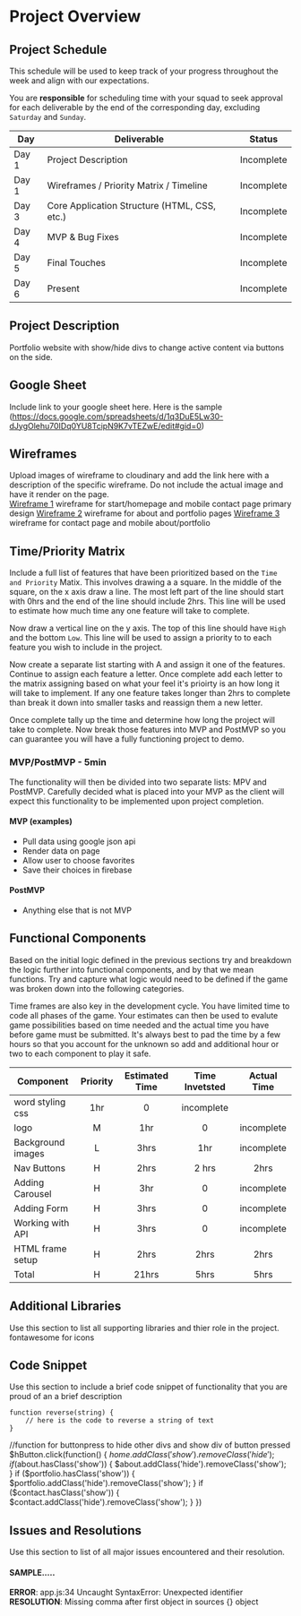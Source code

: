 # Project Overview

## Project Schedule

This schedule will be used to keep track of your progress throughout the week and align with our expectations.  

You are **responsible** for scheduling time with your squad to seek approval for each deliverable by the end of the corresponding day, excluding `Saturday` and `Sunday`.

|  Day | Deliverable | Status
|---|---| ---|
|Day 1| Project Description | Incomplete
|Day 1| Wireframes / Priority Matrix / Timeline | Incomplete
|Day 3| Core Application Structure (HTML, CSS, etc.) | Incomplete
|Day 4| MVP & Bug Fixes | Incomplete
|Day 5| Final Touches | Incomplete
|Day 6| Present | Incomplete


## Project Description

Portfolio website with show/hide divs to change active content via buttons on the side.

## Google Sheet

Include link to your google sheet here.  Here is the sample (https://docs.google.com/spreadsheets/d/1q3DuE5Lw30-dJygOlehu70IDq0YU8TcipN9K7vTEZwE/edit#gid=0) 

## Wireframes

Upload images of wireframe to cloudinary and add the link here with a description of the specific wireframe. Do not include the actual image and have it render on the page.  
[Wireframe 1](https://i.imgur.com/3QMKVOq.jpg)
wireframe for start/homepage and mobile contact page primary design
[Wireframe 2](https://i.imgur.com/9Xb3jHB.jpg)
wireframe for about and portfolio pages 
[Wireframe 3](https://i.imgur.com/lWB0VWW.jpg)
wireframe for contact page and mobile about/portfolio
## Time/Priority Matrix 

Include a full list of features that have been prioritized based on the `Time and Priority` Matix.  This involves drawing a a square.  In the middle of the square, on the x axis draw a line.  The most left part of the line should start with 0hrs and the end of the line should include 2hrs.  This line will be used to estimate how much time any one feature will take to complete. 

Now draw a vertical line on the y axis.  The top of this line should have `High` and the bottom `Low`.  This line will be used to assign a priority to to each feature you wish to include in the project.  

Now create a separate list starting with A and assign it one of the features.  Continue to assign each feature a letter.  Once complete add each letter to the matrix assigning based on what your feel it's prioirty is an how long it will take to implement. If any one feature takes longer than 2hrs to complete than break it down into smaller tasks and reassign them a new letter. 

Once complete tally up the time and determine how long the project will take to complete. Now break those features into MVP and PostMVP so you can guarantee you will have a fully functioning project to demo. 

### MVP/PostMVP - 5min

The functionality will then be divided into two separate lists: MPV and PostMVP.  Carefully decided what is placed into your MVP as the client will expect this functionality to be implemented upon project completion.  

#### MVP (examples)

- Pull data using google json api
- Render data on page 
- Allow user to choose favorites 
- Save their choices in firebase

#### PostMVP 

- Anything else that is not MVP

## Functional Components

Based on the initial logic defined in the previous sections try and breakdown the logic further into functional components, and by that we mean functions.  Try and capture what logic would need to be defined if the game was broken down into the following categories.

Time frames are also key in the development cycle.  You have limited time to code all phases of the game.  Your estimates can then be used to evalute game possibilities based on time needed and the actual time you have before game must be submitted. It's always best to pad the time by a few hours so that you account for the unknown so add and additional hour or two to each component to play it safe.

| Component | Priority | Estimated Time | Time Invetsted | Actual Time |
| --- | :---: |  :---: | :---: | :---: |
| word styling css | 1hr | 0 | incomplete |
| logo | M | 1hr | 0 | incomplete |
| Background images | L | 3hrs | 1hr | incomplete |
| Nav Buttons | H | 2hrs | 2 hrs| 2hrs |
| Adding Carousel | H | 3hr | 0 | incomplete |
| Adding Form | H | 3hrs| 0 | incomplete |
| Working with API | H | 3hrs| 0 | incomplete|
| HTML frame setup | H | 2hrs | 2hrs | 2hrs |
| Total | H | 21hrs| 5hrs | 5hrs |

## Additional Libraries
 Use this section to list all supporting libraries and thier role in the project. 
 fontawesome for icons 

## Code Snippet

Use this section to include a brief code snippet of functionality that you are proud of an a brief description  

```
function reverse(string) {
	// here is the code to reverse a string of text
}
```
//function for buttonpress to hide other divs and show div of button pressed
$hButton.click(function() {
    $home.addClass('show').removeClass('hide');
    if ($about.hasClass('show')) {
        $about.addClass('hide').removeClass('show');
    }
    if ($portfolio.hasClass('show')) {
        $portfolio.addClass('hide').removeClass('show');
    }
    if ($contact.hasClass('show')) {
        $contact.addClass('hide').removeClass('show');
    }
})

## Issues and Resolutions
 Use this section to list of all major issues encountered and their resolution.

#### SAMPLE.....
**ERROR**: app.js:34 Uncaught SyntaxError: Unexpected identifier                                
**RESOLUTION**: Missing comma after first object in sources {} object
